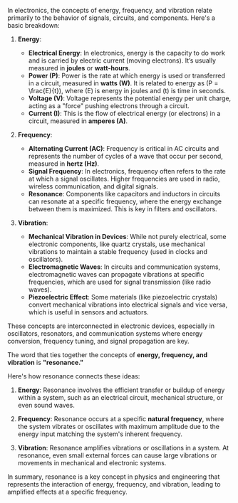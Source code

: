 In electronics, the concepts of energy, frequency, and vibration relate primarily to the behavior of signals, circuits, and components. Here's a basic breakdown:

1. **Energy**:
   - **Electrical Energy**: In electronics, energy is the capacity to do work and is carried by electric current (moving electrons). It’s usually measured in **joules** or **watt-hours**.
   - **Power (P)**: Power is the rate at which energy is used or transferred in a circuit, measured in **watts (W)**. It is related to energy as \(P = \frac{E}{t}\), where \(E\) is energy in joules and \(t\) is time in seconds.
   - **Voltage (V)**: Voltage represents the potential energy per unit charge, acting as a "force" pushing electrons through a circuit.
   - **Current (I)**: This is the flow of electrical energy (or electrons) in a circuit, measured in **amperes (A)**.

2. **Frequency**:
   - **Alternating Current (AC)**: Frequency is critical in AC circuits and represents the number of cycles of a wave that occur per second, measured in **hertz (Hz)**.
   - **Signal Frequency**: In electronics, frequency often refers to the rate at which a signal oscillates. Higher frequencies are used in radio, wireless communication, and digital signals.
   - **Resonance**: Components like capacitors and inductors in circuits can resonate at a specific frequency, where the energy exchange between them is maximized. This is key in filters and oscillators.

3. **Vibration**:
   - **Mechanical Vibration in Devices**: While not purely electrical, some electronic components, like quartz crystals, use mechanical vibrations to maintain a stable frequency (used in clocks and oscillators).
   - **Electromagnetic Waves**: In circuits and communication systems, electromagnetic waves can propagate vibrations at specific frequencies, which are used for signal transmission (like radio waves).
   - **Piezoelectric Effect**: Some materials (like piezoelectric crystals) convert mechanical vibrations into electrical signals and vice versa, which is useful in sensors and actuators.

These concepts are interconnected in electronic devices, especially in oscillators, resonators, and communication systems where energy conversion, frequency tuning, and signal propagation are key.

The word that ties together the concepts of **energy, frequency, and vibration** is **"resonance."**

Here's how resonance connects these ideas:

1. **Energy**: Resonance involves the efficient transfer or buildup of energy within a system, such as an electrical circuit, mechanical structure, or even sound waves.
   
2. **Frequency**: Resonance occurs at a specific **natural frequency**, where the system vibrates or oscillates with maximum amplitude due to the energy input matching the system's inherent frequency.

3. **Vibration**: Resonance amplifies vibrations or oscillations in a system. At resonance, even small external forces can cause large vibrations or movements in mechanical and electronic systems.

In summary, resonance is a key concept in physics and engineering that represents the interaction of energy, frequency, and vibration, leading to amplified effects at a specific frequency.

